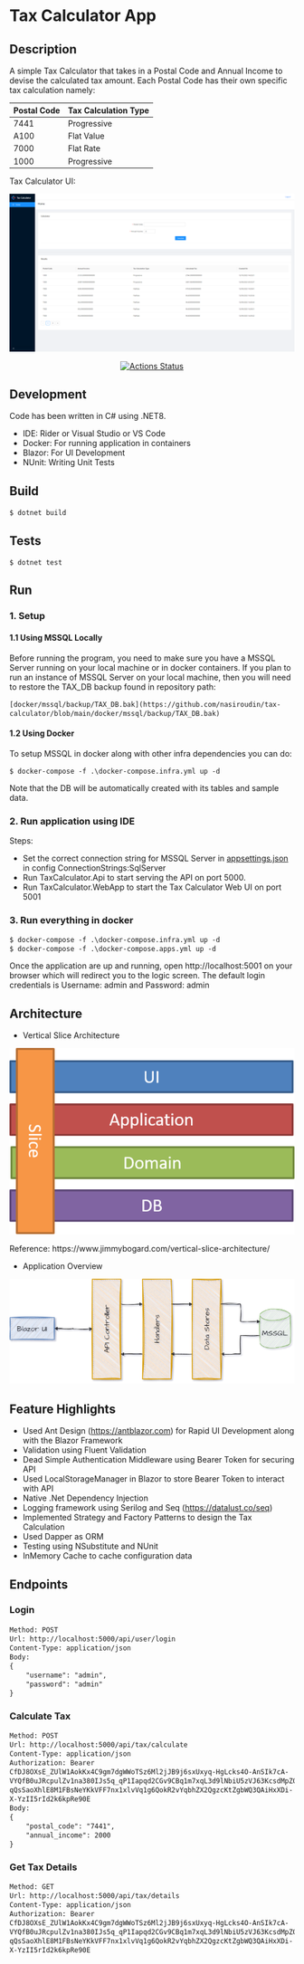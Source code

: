 # Tax Calculator App

## Description

A simple Tax Calculator that takes in a Postal Code and Annual Income to devise the calculated tax amount.
Each Postal Code has their own specific tax calculation namely:
<div align="center">

| Postal Code | Tax Calculation Type |
|-------------|----------------------|
| 7441        | Progressive          |
| A100        | Flat Value           |
| 7000        | Flat Rate            |
| 1000        | Progressive          |

</div>

Tax Calculator UI:

![image](assets/tax_calculator_app.png)

<div align="center">
  
[![Actions Status](https://github.com/nasiroudin/tax-calculator/workflows/Build/badge.svg)](https://github.com/nasiroudin/tax-calculator/actions)

</div>

## Development

Code has been written in C# using .NET8.
- IDE:  Rider or Visual Studio or VS Code
- Docker: For running application in containers
- Blazor: For UI Development
- NUnit: Writing Unit Tests

## Build
    $ dotnet build

## Tests
    $ dotnet test

## Run
### 1. Setup
#### 1.1 Using MSSQL Locally
Before running the program, you need to make sure you have a MSSQL Server running on your local machine or in docker containers.
If you plan to run an instance of MSSQL Server on your local machine, then you will need to restore the TAX_DB backup found in repository path:

    [docker/mssql/backup/TAX_DB.bak](https://github.com/nasiroudin/tax-calculator/blob/main/docker/mssql/backup/TAX_DB.bak)

#### 1.2 Using Docker
To setup MSSQL in docker along with other infra dependencies you can do:

    $ docker-compose -f .\docker-compose.infra.yml up -d

Note that the DB will be automatically created with its tables and sample data.

### 2. Run application using IDE
Steps:
- Set the correct connection string for MSSQL Server in [appsettings.json](https://github.com/nasiroudin/tax-calculator/blob/ca92eb9dda49bc6c9cc95fa5b7113c209f44eade/src/TaxCalculator.Api/appsettings.json#L10) in config ConnectionStrings:SqlServer 
- Run TaxCalculator.Api to start serving the API on port 5000.
- Run TaxCalculator.WebApp to start the Tax Calculator Web UI on port 5001

### 3. Run everything in docker

    $ docker-compose -f .\docker-compose.infra.yml up -d
    $ docker-compose -f .\docker-compose.apps.yml up -d

Once the application are up and running, open http://localhost:5001 on your browser which will redirect you to the logic screen.
The default login credentials is Username: admin and Password: admin

## Architecture
- Vertical Slice Architecture

<div align="center">

![image](assets/vertical_slice.png)

</div>
Reference: https://www.jimmybogard.com/vertical-slice-architecture/

- Application Overview
<div align="center">

![image](assets/application_arch.png)

</div>

## Feature Highlights
- Used Ant Design (https://antblazor.com) for Rapid UI Development along with the Blazor Framework
- Validation using Fluent Validation
- Dead Simple Authentication Middleware using Bearer Token for securing API
- Used LocalStorageManager in Blazor to store Bearer Token to interact with API
- Native .Net Dependency Injection
- Logging framework using Serilog and Seq (https://datalust.co/seq)
- Implemented Strategy and Factory Patterns to design the Tax Calculation
- Used Dapper as ORM
- Testing using NSubstitute and NUnit
- InMemory Cache to cache configuration data

## Endpoints

### Login
    Method: POST 
    Url: http://localhost:5000/api/user/login
    Content-Type: application/json
    Body:
    {
        "username": "admin",
        "password": "admin"
    }

### Calculate Tax
    Method: POST
    Url: http://localhost:5000/api/tax/calculate
    Content-Type: application/json
    Authorization: Bearer CfDJ8OXsE_ZUlW1AokKx4C9gm7dgWWoTSz6Ml2jJB9j6sxUxyq-HgLcks4O-AnSIk7cA-VYQfB0uJRcpulZv1na380IJs5q_qP1Iapqd2CGv9CBq1m7xqL3d9lNbiU5zVJ63KcsdMpZ0OdfMtw04sdfdmxOqHAVUAyt_iZSsAtuupO1hVJRvmxt1SsdvdXI8-qQsSaoXhlE8M1FBsNeYKkVFF7nx1xlvVq1g6QokR2vYqbhZX2QgzcKtZgbWQ3QAiHxXDi-X-YzII5rId2k6kpRe90E
    Body:
    {
        "postal_code": "7441",
        "annual_income": 2000
    }

### Get Tax Details
    Method: GET
    Url: http://localhost:5000/api/tax/details
    Content-Type: application/json
    Authorization: Bearer CfDJ8OXsE_ZUlW1AokKx4C9gm7dgWWoTSz6Ml2jJB9j6sxUxyq-HgLcks4O-AnSIk7cA-VYQfB0uJRcpulZv1na380IJs5q_qP1Iapqd2CGv9CBq1m7xqL3d9lNbiU5zVJ63KcsdMpZ0OdfMtw04sdfdmxOqHAVUAyt_iZSsAtuupO1hVJRvmxt1SsdvdXI8-qQsSaoXhlE8M1FBsNeYKkVFF7nx1xlvVq1g6QokR2vYqbhZX2QgzcKtZgbWQ3QAiHxXDi-X-YzII5rId2k6kpRe90E
